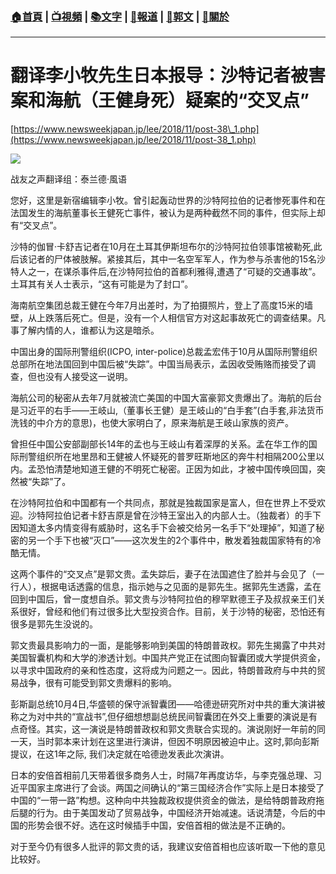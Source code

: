 ###  [:house:首頁](https://github.com/ourhimalayas/home) | [:tv:視頻](https://github.com/ourhimalayas/videos) | [:books:文字](https://github.com/ourhimalayas/txt) | [:newspaper:報道](https://github.com/ourhimalayas/news) | [:eagle:郭文](https://github.com/ourhimalayas/guomedia) | [:pray:關於](https://github.com/ourhimalayas/home/tree/master/about)
---
# 翻译李小牧先生日本报导：沙特记者被害案和海航（王健身死）疑案的“交叉点”
  

[https://www.newsweekjapan.jp/lee/2018/11/post-38\_1.php](https://www.newsweekjapan.jp/lee/2018/11/post-38_1.php)
  



[![](https://2.bp.blogspot.com/-CGi0NQa46Fg/W9yKy14noZI/AAAAAAAABHs/tf8G_-adfdIe0Biz5RA_fS9fx7H1-yHrACLcBGAs/s400/33.PNG)](https://2.bp.blogspot.com/-CGi0NQa46Fg/W9yKy14noZI/AAAAAAAABHs/tf8G_-adfdIe0Biz5RA_fS9fx7H1-yHrACLcBGAs/s1600/33.PNG)
  
  


  

战友之声翻译组：泰兰德·風语
  

您好，这里是新宿编辑李小牧。曾引起轰动世界的沙特阿拉伯的记者惨死事件和在法国发生的海航董事长王健死亡事件，被认为是两种截然不同的事件，但实际上却有“交叉点”。
  

沙特的伽冒·卡舒吉记者在10月在土耳其伊斯坦布尔的沙特阿拉伯领事馆被勒死,此后该记者的尸体被肢解。紧接其后，其中一名空军军人，作为参与杀害他的15名沙特人之一，在谋杀事件后,在沙特阿拉伯的首都利雅得,遭遇了“可疑的交通事故”。土耳其有关人士表示，“这有可能是为了封口”。
  

海南航空集团总裁王健在今年7月出差时，为了拍摄照片，登上了高度15米的墙壁，从上跌落后死亡。但是，没有一个人相信官方对这起事故死亡的调查结果。凡事了解内情的人，谁都认为这是暗杀。
  

中国出身的国际刑警组织(ICPO, inter-police)总裁孟宏伟于10月从国际刑警组织总部所在地法国回到中国后被“失踪”。中国当局表示，孟因收受贿赂而接受了调查，但也没有人接受这一说明。
  

海航公司的秘密从去年7月就被流亡美国的中国大富豪郭文贵爆出了。海航的后台是习近平的右手——王岐山,（董事长王健）是王岐山的“白手套”(白手套,非法货币洗钱的中介方的意思)，也使大家明白了，原来海航是王岐山家族的资产。
  

曾担任中国公安部副部长14年的孟也与王岐山有着深厚的关系。孟在华工作的国际刑警组织所在地里昂和王健被人怀疑死的普罗旺斯地区的奔牛村相隔200公里以内。孟恐怕清楚地知道王健的不明死亡秘密。正因为如此，才被中国传唤回国，突然被“失踪”了。
  

在沙特阿拉伯和中国都有一个共同点，那就是独裁国家是富人，但在世界上不受欢迎。沙特阿拉伯记者卡舒吉原是曾在沙特王室出入的内部人士。（独裁者）的手下因知道太多内情变得有威胁时，这名手下会被交给另一名手下“处理掉”，知道了秘密的另一个手下也被“灭口”——这次发生的2个事件中，散发着独裁国家特有的冷酷无情。
  

这两个事件的“交叉点”是郭文贵。孟失踪后，妻子在法国遮住了脸并与会见了（一行人），根据电话透露的信息，指示她与之见面的是郭先生。据郭先生透露，孟在回到中国后，曾一度想自杀。郭文贵与沙特阿拉伯的穆罕默德王子及叔叔亲王们关系很好，曾经和他们有过很多比大型投资合作。目前，关于沙特的秘密，恐怕还有很多是郭先生没说的。
  

郭文贵最具影响力的一面，是能够影响到美国的特朗普政权。郭先生揭露了中共对美国智囊机构和大学的渗透计划。中国共产党正在试图向智囊团或大学提供资金，以寻求中国政府的亲和性态度，这将成为问题之一。因此，特朗普政府与中共的贸易战争，很有可能受到郭文贵爆料的影响。
  

彭斯副总统10月4日,华盛顿的保守派智囊团——哈德逊研究所对中共的重大演讲被称之为对中共的“宣战书”,但仔细想想副总统民间智囊团在外交上重要的演说是有点奇怪。其实，这一演说是特朗普政权和郭文贵联合实现的。演说刚好一年前的同一天，当时郭本来计划在这里进行演讲，但因不明原因被迫中止。这时,郭向彭斯提议，在这1年之际, 我们决定就在哈德逊发表此次演讲。
  

日本的安倍首相前几天带着很多商务人士，时隔7年再度访华，与李克强总理、习近平国家主席进行了会谈。两国之间确认的“第三国经济合作”实际上是日本接受了中国的“一带一路”构想。这种向中共独裁政权提供资金的做法，是给特朗普政府拖后腿的行为。由于美国发动了贸易战争，中国经济开始减速。话说清楚，今后的中国的形势会很不好。选在这时候插手中国，安倍首相的做法是不正确的。
  

对于至今仍有很多人批评的郭文贵的话，我建议安倍首相也应该听取一下他的意见比较好。
<u></u><sub></sub><sup></sup><strike></strike>